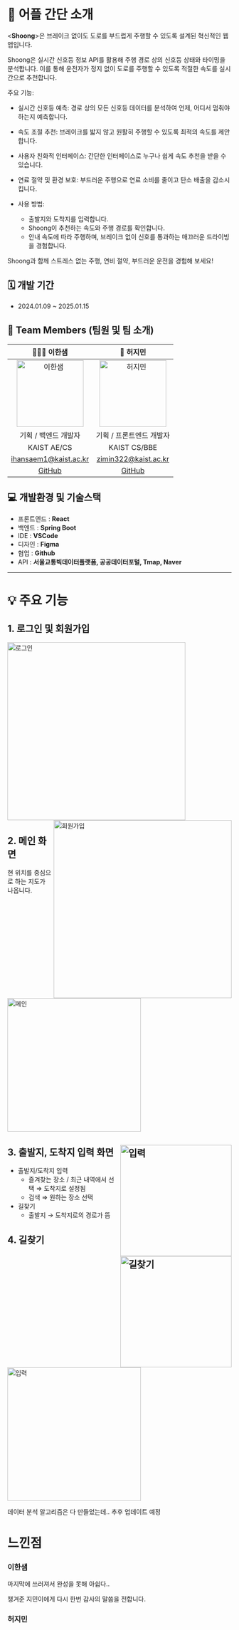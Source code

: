 # 📱 어플 간단 소개


<**Shoong**>은 브레이크 없이도 도로를 부드럽게 주행할 수 있도록 설계된 혁신적인 웹앱입니다.

Shoong은 실시간 신호등 정보 API를 활용해 주행 경로 상의 신호등 상태와 타이밍을 분석합니다. 이를 통해 운전자가 정지 없이 도로를 주행할 수 있도록 적절한 속도를 실시간으로 추천합니다.

주요 기능:

- 실시간 신호등 예측: 경로 상의 모든 신호등 데이터를 분석하여 언제, 어디서 멈춰야 하는지 예측합니다.
- 속도 조절 추천: 브레이크를 밟지 않고 원활히 주행할 수 있도록 최적의 속도를 제안합니다.
- 사용자 친화적 인터페이스: 간단한 인터페이스로 누구나 쉽게 속도 추천을 받을 수 있습니다.
- 연료 절약 및 환경 보호: 부드러운 주행으로 연료 소비를 줄이고 탄소 배출을 감소시킵니다.
- 사용 방법:

  - 출발지와 도착지를 입력합니다.
  - Shoong이 추천하는 속도와 주행 경로를 확인합니다.
  - 안내 속도에 따라 주행하며, 브레이크 없이 신호를 통과하는 매끄러운 드라이빙을 경험합니다.
 

Shoong과 함께 스트레스 없는 주행, 연비 절약, 부드러운 운전을 경험해 보세요!


## 🗓️ 개발 기간

- 2024.01.09 ~ 2025.01.15


## 👥 Team Members (팀원 및 팀 소개)

|                                                      👩🏻‍💻 이한샘                                                       |                                                      🥔 허지민                                                       |
| :------------------------------------------------------------------------------------------------------------------: | :------------------------------------------------------------------------------------------------------------------: |
| <img src="https://github.com/user-attachments/assets/bb17ef51-ebab-4d13-ad63-1e4bd8fd25ad" alt="이한샘" width="150"> | <img src="" alt="허지민" width="150"> |
|                                                   기획 / 백엔드 개발자                                                   |                                                 기획 / 프론트엔드 개발자                                                 |
|                                                     KAIST AE/CS                                                      |                                                    KAIST CS/BBE                                                    |
|                                                ihansaem1@kaist.ac.kr                                                 |                                                 zimin322@kaist.ac.kr                                                 |
|                                          [GitHub](https://github.com/damhs)                                          |                                       [GitHub](https://github.com/JiminHEO322)                                       |

## 💻 개발환경 및 기술스택

- 프론트엔드 : **React**
- 백엔드 : **Spring Boot**
- IDE : **VSCode**
- 디자인 : **Figma**
- 협업 : **Github**
- API : **서울교통빅데이터플랫폼, 공공데이터포털, Tmap, Naver**

---




# **💡 주요 기능**

## 1. 로그인 및 회원가입
<img src="https://github.com/user-attachments/assets/628b329d-977c-4200-bb56-8d9b3e5bd99f" alt="로그인" width="400" align="right">
<img src="https://github.com/user-attachments/assets/147212b0-d9c6-4ad9-b6df-74a9d5649208" alt="회원가입" width="400" align="right">    





## 2. 메인 화면
현 위치를 중심으로 하는 지도가 나옵니다.   


<img src="https://github.com/user-attachments/assets/5e009b19-8df0-4d70-885d-24267bcb0c6a" alt="메인" width="300" align="center">




## 3. 출발지, 도착지 입력 화면 <img src="https://github.com/user-attachments/assets/24767e94-ec96-4a89-a709-ae0cbc07adc4" alt="입력" width="250" align="right"> <img src="https://github.com/user-attachments/assets/1d079fa7-a6cc-4fbf-86a7-1a46a0fa212f" alt="길찾기" width="250" align="right">
- 출발지/도착지 입력
  - 즐겨찾는 장소 / 최근 내역에서 선택 ⇒ 도착지로 설정됨
  - 검색 ⇒ 원하는 장소 선택
- 길찾기
  - 출발지 → 도착지로의 경로가 뜸





## 4. 길찾기

<img src="https://github.com/user-attachments/assets/538d70ae-bbaa-4115-80ef-1813e0f78899" alt="입력" width="300" align="center">

데이터 분석 알고리즘은 다 만들었는데.. 추후 업데이트 예정



# 느낀점

### 이한샘

마지막에 쓰러져서 완성을 못해 아쉽다..

챙겨준 지민이에게 다시 한번 감사의 말씀을 전합니다.

### 허지민

